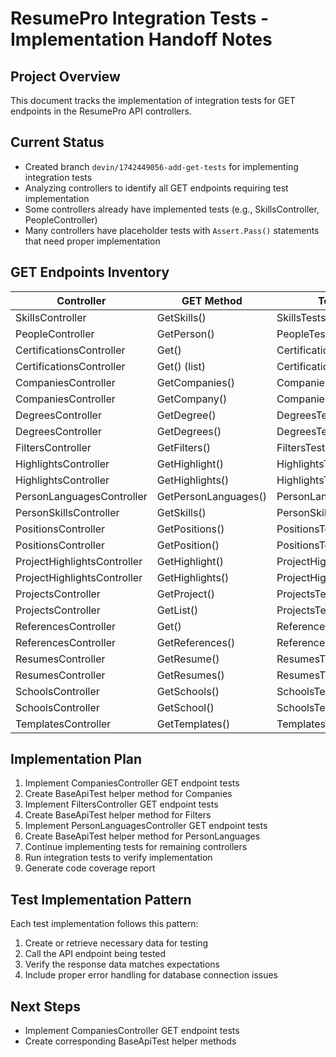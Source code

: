 # ResumePro Integration Tests - Implementation Handoff Notes

## Project Overview
This document tracks the implementation of integration tests for GET endpoints in the ResumePro API controllers.

## Current Status
- Created branch `devin/1742449056-add-get-tests` for implementing integration tests
- Analyzing controllers to identify all GET endpoints requiring test implementation
- Some controllers already have implemented tests (e.g., SkillsController, PeopleController)
- Many controllers have placeholder tests with `Assert.Pass()` statements that need proper implementation

## GET Endpoints Inventory

| Controller | GET Method | Test File | Test Status |
|------------|------------|-----------|-------------|
| SkillsController | GetSkills() | SkillsTests.cs | Implemented |
| PeopleController | GetPerson() | PeopleTests.cs | Implemented |
| CertificationsController | Get() | CertificationsTests.cs | Placeholder |
| CertificationsController | Get() (list) | CertificationsTests.cs | Placeholder |
| CompaniesController | GetCompanies() | CompaniesTests.cs | Placeholder |
| CompaniesController | GetCompany() | CompaniesTests.cs | Placeholder |
| DegreesController | GetDegree() | DegreesTests.cs | Placeholder |
| DegreesController | GetDegrees() | DegreesTests.cs | Placeholder |
| FiltersController | GetFilters() | FiltersTests.cs | Placeholder |
| HighlightsController | GetHighlight() | HighlightsTests.cs | Placeholder |
| HighlightsController | GetHighlights() | HighlightsTests.cs | Placeholder |
| PersonLanguagesController | GetPersonLanguages() | PersonLanguagesTests.cs | Placeholder |
| PersonSkillsController | GetSkills() | PersonSkillsTests.cs | Placeholder |
| PositionsController | GetPositions() | PositionsTests.cs | Placeholder |
| PositionsController | GetPosition() | PositionsTests.cs | Placeholder |
| ProjectHighlightsController | GetHighlight() | ProjectHighlightsTests.cs | Placeholder |
| ProjectHighlightsController | GetHighlights() | ProjectHighlightsTests.cs | Placeholder |
| ProjectsController | GetProject() | ProjectsTests.cs | Placeholder |
| ProjectsController | GetList() | ProjectsTests.cs | Placeholder |
| ReferencesController | Get() | ReferencesTests.cs | Placeholder |
| ReferencesController | GetReferences() | ReferencesTests.cs | Placeholder |
| ResumesController | GetResume() | ResumesTests.cs | Placeholder |
| ResumesController | GetResumes() | ResumesTests.cs | Placeholder |
| SchoolsController | GetSchools() | SchoolsTests.cs | Placeholder |
| SchoolsController | GetSchool() | SchoolsTests.cs | Placeholder |
| TemplatesController | GetTemplates() | TemplatesTests.cs | Placeholder |

## Implementation Plan
1. Implement CompaniesController GET endpoint tests
2. Create BaseApiTest helper method for Companies
3. Implement FiltersController GET endpoint tests
4. Create BaseApiTest helper method for Filters
5. Implement PersonLanguagesController GET endpoint tests
6. Create BaseApiTest helper method for PersonLanguages
7. Continue implementing tests for remaining controllers
8. Run integration tests to verify implementation
9. Generate code coverage report

## Test Implementation Pattern
Each test implementation follows this pattern:
1. Create or retrieve necessary data for testing
2. Call the API endpoint being tested
3. Verify the response data matches expectations
4. Include proper error handling for database connection issues

## Next Steps
- Implement CompaniesController GET endpoint tests
- Create corresponding BaseApiTest helper methods

